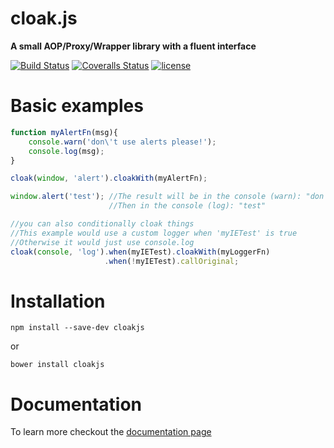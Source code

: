 # cloak.js
**A small AOP/Proxy/Wrapper library with a fluent interface**

[![Build Status][travis-image]][travis-url] [![Coveralls Status][coveralls-image]][coveralls-url] [![license][license-image]][license-url]

# Basic examples
```js
function myAlertFn(msg){
    console.warn('don\'t use alerts please!');
    console.log(msg);
}

cloak(window, 'alert').cloakWith(myAlertFn);

window.alert('test'); //The result will be in the console (warn): "don't use alerts please!"
                      //Then in the console (log): "test"

//you can also conditionally cloak things
//This example would use a custom logger when 'myIETest' is true
//Otherwise it would just use console.log
cloak(console, 'log').when(myIETest).cloakWith(myLoggerFn)
                     .when(!myIETest).callOriginal;
```

# Installation
    npm install --save-dev cloakjs 
or

    bower install cloakjs

# Documentation
To learn more checkout the [documentation page](docs/README.md)

[travis-url]: https://travis-ci.org/mdvorscak/cloakjs
[travis-image]: https://img.shields.io/travis/mdvorscak/cloakjs/master.svg?style=flat-square

[coveralls-url]: https://coveralls.io/r/mdvorscak/cloakjs?branch=master
[coveralls-image]: https://img.shields.io/coveralls/github/mdvorscak/cloakjs/master.svg?style=flat-square

[license-url]: LICENSE
[license-image]: https://img.shields.io/github/license/mashape/apistatus.svg?style=flat-square